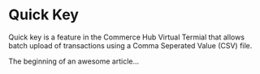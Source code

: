 # Quick Key

Quick key is a feature in the Commerce Hub Virtual Termial that allows batch upload of transactions using a Comma Seperated Value (CSV) file.

The beginning of an awesome article...
